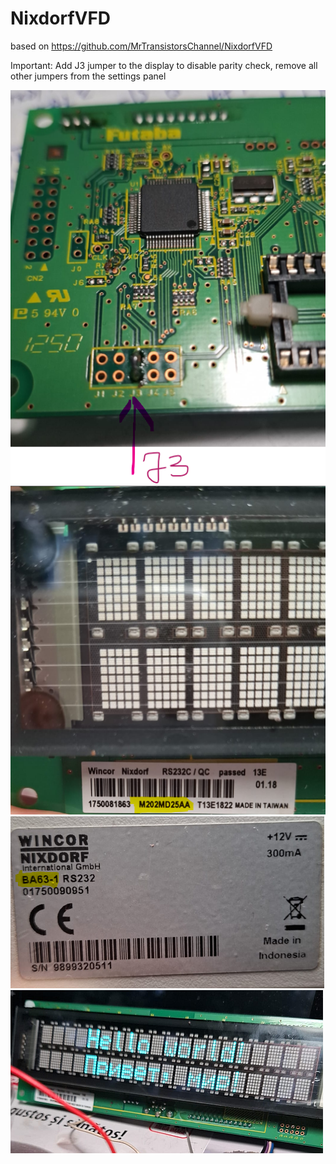 # NixdorfVFD
based on https://github.com/MrTransistorsChannel/NixdorfVFD

Important: Add J3 jumper to the display to disable parity check, remove all other jumpers from the settings panel

![J3](https://github.com/tehniq3/NixdorfVFD/blob/main/NixdorfVDF_01.png)
![name](https://github.com/tehniq3/NixdorfVFD/blob/main/NixdorfVDF_02.png)
![name2](https://github.com/tehniq3/NixdorfVFD/blob/main/NixdorfVDF_03.png)
![test](https://github.com/tehniq3/NixdorfVFD/blob/main/NixdorfVDF_04.png)
